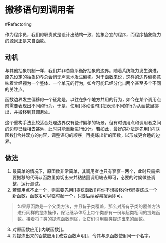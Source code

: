 # 搬移语句到调用者
#Refactoring 

作为程序员，我们的职责就是设计出结构一致、抽象合宜的程序，而程序抽象能力的源泉正是来自函数。

## 动机

与其他抽象机制一样，我们并非总能平衡好抽象的边界。随着系统能力发生演进，原先设定的抽象边界总会悄无声息地发生偏移。对于函数来说，这样的边界偏移意味着曾经视为一个整体、一个单元的行为，如今可能已经分化出两个甚至多个不同的关注点。

函数边界发生偏移的一个征兆是，以往在多个地方共用的行为，如今在某个调用点前需要表现出不同的行为。于是，使用[[移动语句]]把表现不同的行为从函数里挪出，并搬移到其调用处。

这个重构手法比较适合处理边界仅有些许偏移的场景，但有时调用点和调用者之间的边界已经相去甚远，此时只能重新进行设计。若如此，最好的办法是先用[[内联函数]]合并双方的内容，调整语句的顺序，再提炼出新的函数，以形成更合适的边界。

## 做法

1. 最简单的情况下，原函数非常简单，其调用者也只有寥寥一两个，此时只需把要搬移的代码从函数里剪切出来并粘贴回调用端去即可，必要的时候做些调整，运行测试。
2. 若调用点不止一个，则需要先用[[提炼函数]]将你不想搬移的代码提炼成一个新函数，函数名可以临时起一个，只要后续容易搜索即可。

> 如果原函数是一个父类方法，并且有子类覆盖，那么对所有子类的覆盖方法进行同样的提炼操作，保证继承体系上每个类都有一份与超类相同的提炼函数。接着将子类的提炼函数删除，让它们引用超类提炼出来的函数。

3. 对原函数应用[[内联函数]]。
4. 对提炼出来的函数应用[[改变函数声明]]，令其与原函数使用同一个名字。